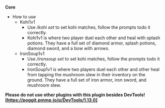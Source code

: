 **Core**
* How to use
  * Kohi1v1
    * Use _/kohi set_ to set kohi matches, follow the prompts todo it correctly.
    * Kohi1v1 is where two player duel each other and heal with splash potions. They have a full set of diamond armor, splash potions, diamond sword, and a bow with arrows.
  * IronSoup1v1
    * Use _/ironsoup set_ to set kohi matches, follow the prompts todo it correctly.
    * IronSoup1v1 is where two players duel each other and other heal from tapping the mushroom stew in their inventory on the ground. They have a full set of iron armor, iron sword, and mushroom stew.
    
**Please do not use other plugins with this plugin besides DevTools![https://poggit.pmmp.io/p/DevTools/1.13.0]**


